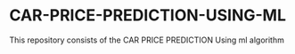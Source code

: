 # CAR-PRICE-PREDICTION-USING-ML
This repository consists of the CAR PRICE PREDICTION Using ml algorithm
